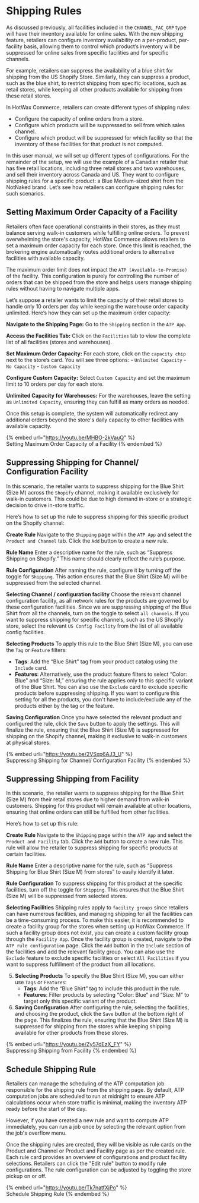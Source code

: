 # Shipping Rules

As discussed previously, all facilities included in the `CHANNEL_FAC_GRP` type will have their inventory available for online sales. With the new shipping feature, retailers can configure inventory availability on a per-product, per-facility basis, allowing them to control which product’s inventory will be suppressed for online sales from specific facilities and for specific channels.

For example, retailers can suppress the availability of a blue shirt for shipping from the US Shopify Store. Similarly, they can suppress a product, such as the blue shirt, to restrict shipping from specific locations, such as retail stores, while keeping all other products available for shipping from these retail stores.

In HotWax Commerce, retailers can create different types of shipping rules:

* Configure the capacity of online orders from a store.
* Configure which products will be suppressed to sell from which sales channel.
* Configure which product will be suppressed for which facility so that the inventory of these facilities for that product is not computed.

In this user manual, we will set up different types of configurations. For the remainder of the setup, we will use the example of a Canadian retailer that has five retail locations, including three retail stores and two warehouses, and sell their inventory across Canada and US. They want to configure shipping rules for a specific product: a Blue Medium-sized shirt from the NotNaked brand. Let’s see how retailers can configure shipping rules for such scenarios.

## Setting Maximum Order Capacity of a Facility

Retailers often face operational constraints in their stores, as they must balance serving walk-in customers while fulfilling online orders. To prevent overwhelming the store's capacity, HotWax Commerce allows retailers to set a maximum order capacity for each store. Once this limit is reached, the brokering engine automatically routes additional orders to alternative facilities with available capacity.

The maximum order limit does not impact the `ATP (Available-to-Promise)` of the facility. This configuration is purely for controlling the number of orders that can be shipped from the store and helps users manage shipping rules without having to navigate multiple apps.

Let’s suppose a retailer wants to limit the capacity of their retail stores to handle only 10 orders per day while keeping the warehouse order capacity unlimited. Here’s how they can set up the maximum order capacity:

**Navigate to the Shipping Page:** Go to the `Shipping` section in the `ATP App`.

**Access the Facilities Tab:** Click on the `Facilities` tab to view the complete list of all facilities (stores and warehouses).

**Set Maximum Order Capacity:** For each store, click on the `capacity chip` next to the store’s card. You will see three options: - `Unlimited Capacity` - `No Capacity` - `Custom Capacity`

**Configure Custom Capacity:** Select `Custom Capacity` and set the maximum limit to 10 orders per day for each store.

**Unlimited Capacity for Warehouses:** For the warehouses, leave the setting as `Unlimited Capacity`, ensuring they can fulfill as many orders as needed.

Once this setup is complete, the system will automatically redirect any additional orders beyond the store's daily capacity to other facilities with available capacity.

{% embed url="https://youtu.be/MHBO-2kVauQ" %}
\
Setting Maximum Order Capacity of a Facility
{% endembed %}



## Suppressing Shipping for Channel/ Configuration Facility

In this scenario, the retailer wants to suppress shipping for the Blue Shirt (Size M) across the `Shopify` channel, making it available exclusively for walk-in customers. This could be due to high demand in-store or a strategic decision to drive in-store traffic.

Here’s how to set up the rule to suppress shipping for this specific product on the Shopify channel:

**Create Rule** Navigate to the `Shipping` page within the `ATP App` and select the `Product and Channel` tab. Click the `Add` button to create a new rule.

**Rule Name** Enter a descriptive name for the rule, such as “Suppress Shipping on Shopify.” This name should clearly reflect the rule’s purpose.

**Rule Configuration** After naming the rule, configure it by turning off the toggle for `Shipping`. This action ensures that the Blue Shirt (Size M) will be suppressed from the selected channel.

**Selecting Channel / configuration facility** Choose the relevant channel configuration facility, as all network rules for the products are governed by these configuration facilities. Since we are suppressing shipping of the Blue Shirt from all the channels, turn on the toggle to select `all channels`. If you want to suppress shipping for specific channels, such as the US Shopify store, select the relevant `US Config Facility` from the list of all available config facilities.

**Selecting Products** To apply this rule to the Blue Shirt (Size M), you can use the `Tag` or `Feature` filters:

* **Tags**: Add the “Blue Shirt” tag from your product catalog using the `Include` card.
* **Features**: Alternatively, use the product feature filters to select “Color: Blue” and “Size: M,” ensuring the rule applies only to this specific variant of the Blue Shirt. You can also use the `Exclude` card to exclude specific products before suppressing shipping. If you want to configure this setting for all the products, you don't have to include/exclude any of the products either by the tag or the feature.

**Saving Configuration** Once you have selected the relevant product and configured the rule, click the `Save` button to apply the settings. This will finalize the rule, ensuring that the Blue Shirt (Size M) is suppressed for shipping on the Shopify channel, making it exclusive to walk-in customers at physical stores.

{% embed url="https://youtu.be/2VSxp6AJ3_U" %}
\
Suppressing Shipping for Channel/ Configuration Facility
{% endembed %}



## Suppressing Shipping from Facility

In this scenario, the retailer wants to suppress shipping for the Blue Shirt (Size M) from their retail stores due to higher demand from walk-in customers. Shipping for this product will remain available at other locations, ensuring that online orders can still be fulfilled from other facilities.

Here’s how to set up this rule:

**Create Rule** Navigate to the `Shipping` page within the `ATP App` and select the `Product and Facility` tab. Click the `Add` button to create a new rule. This rule will allow the retailer to suppress shipping for specific products at certain facilities.

**Rule Name** Enter a descriptive name for the rule, such as “Suppress Shipping for Blue Shirt (Size M) from stores” to easily identify it later.

**Rule Configuration** To suppress shipping for this product at the specific facilities, turn off the toggle for `Shipping`. This ensures that the Blue Shirt (Size M) will be suppressed from selected stores.

**Selecting Facilities** Shipping rules apply to `facility groups` since retailers can have numerous facilities, and managing shipping for all the facilities can be a time-consuming process. To make this easier, it is recommended to create a facility group for the stores when setting up HotWax Commerce. If such a facility group does not exist, you can create a custom facility group through the `Facility App`. Once the facility group is created, navigate to the `ATP rule configuration` page. Click the `Add` button in the `Include` section of the facilities and add the relevant facility group. You can also use the `Exclude` feature to exclude specific facilities or select `All Facilities` if you want to suppress fulfillment of the product from all locations.

5. **Selecting Products** To specify the Blue Shirt (Size M), you can either use `Tags` or `Features`:
   * **Tags**: Add the “Blue Shirt” tag to include this product in the rule.
   * **Features**: Filter products by selecting “Color: Blue” and “Size: M” to target only this specific variant of the product.
6. **Saving Configuration** After configuring the rule, selecting the facilities, and choosing the product, click the `Save` button at the bottom right of the page. This finalizes the rule, ensuring that the Blue Shirt (Size M) is suppressed for shipping from the stores while keeping shipping available for other products from these stores.

{% embed url="https://youtu.be/Zy57dEzX_FY" %}
\
Suppressing Shipping from Facility
{% endembed %}



## Schedule Shipping Rule

Retailers can manage the scheduling of the ATP computation job responsible for the shipping rule from the shipping page. By default, ATP computation jobs are scheduled to run at midnight to ensure ATP calculations occur when store traffic is minimal, making the inventory ATP ready before the start of the day.

However, if you have created a new rule and want to compute ATP immediately, you can run a job once by selecting the relevant option from the job's overflow menu.

Once the shipping rules are created, they will be visible as rule cards on the Product and Channel or Product and Facility page as per the created rule. Each rule card provides an overview of configurations and product facility selections. Retailers can click the "Edit rule" button to modify rule configurations. The rule configuration can be adjusted by toggling the store pickup on or off.

{% embed url="https://youtu.be/Tk7natfXjPo" %}
\
Schedule Shipping Rule
{% endembed %}

